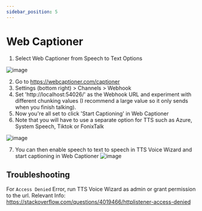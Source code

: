 ```yaml
---
sidebar_position: 5
---
```

# Web Captioner


1. Select Web Captioner from Speech to Text Options

![image](https://user-images.githubusercontent.com/101527472/211923184-9ac0d13e-ff42-4620-8667-0a586bd0821b.png)


2. Go to https://webcaptioner.com/captioner 
3.  Settings (bottom right) > Channels > Webhook
4.  Set 'http://localhost:54026/' as the Webhook URL and experiment with different chunking values (I recommend a large value so it only sends when you finish talking). 
5.  Now you're all set to click 'Start Captioning' in Web Captioner
6.  Note that you will have to use a separate option for TTS such as Azure, System Speech, Tiktok or FonixTalk

![image](https://user-images.githubusercontent.com/101527472/219952392-00bf29bb-3726-4372-8fa9-0ed9543581e1.png)

7. You can then enable speech to text to speech in TTS Voice Wizard and start captioning in Web Captioner
![image](https://user-images.githubusercontent.com/101527472/211923652-c34403b9-471c-4f4e-a9a2-e8c3271ef076.png)


## Troubleshooting
For ```Access Denied``` Error, run TTS Voice Wizard as admin or grant permission to the url. Relevant Info: https://stackoverflow.com/questions/4019466/httplistener-access-denied